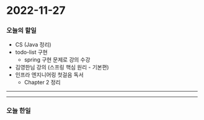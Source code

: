 2022-11-27
==========

### 오늘의 할일
* CS (Java 정리)
* todo-list 구현
    * spring 구현 문제로 강의 수강
* 김영한님 강의 (스프링 핵심 원리 - 기본편)
* 인프라 엔지니어링 첫걸음 독서
    * Chapter 2 정리

<hr/>
<hr/>

### 오늘 한일